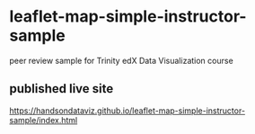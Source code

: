 # leaflet-map-simple-instructor-sample
peer review sample for Trinity edX Data Visualization course

## published live site
https://handsondataviz.github.io/leaflet-map-simple-instructor-sample/index.html
